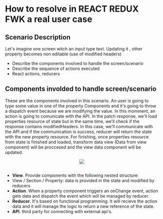 # How to resolve in REACT REDUX FWK a real user case

## Scenario Description

Let's imagine one screen witch an input type text. Updating it , other property becomes non editable (use of modified headers)
- Describe the components involved to handle the screen/scenario
- Describe the sequence of actions executed
- React actions, reducers



## Components involded to handle screen/scenario

These are the components involved in this scenario.
An user is going to type some value in one of the property Components and it's going to throw a dispatch event because we are modifying the value. In this momment, an action is going to comunicate with the API. In the patch response, we'll load properties resource of state but in the same time, we'll check if the response contains modifiedHeaders.
In this case, we'll communicate with the API and if the communication is success, reducer will return the state with the new property resource. For finishing, once properties resource from state is finished and loaded, transform data view (Data from view component) will be proccesed and the view data component will be updated.

<div style="text-align:center; padding-bottom:15px">
  <img src="https://drive.google.com/uc?id=0B4Y8n9rDTStjSHVaSi1qLWk0OW8">
</div>


-  **View**. Provide components with the following nested structure:
  - View / Section / Property: data is provided in the state and modified by reducers
-  **Action**. When a property component triggers an onChange event, action gets data and dispatch the event which will be managed by reducer.
-  **Reducer**. It's based on functional programming. It will recieve the action data and it will manage the logic to return a new reference of the state.
-  **API**. third party for connecting with external api's.

